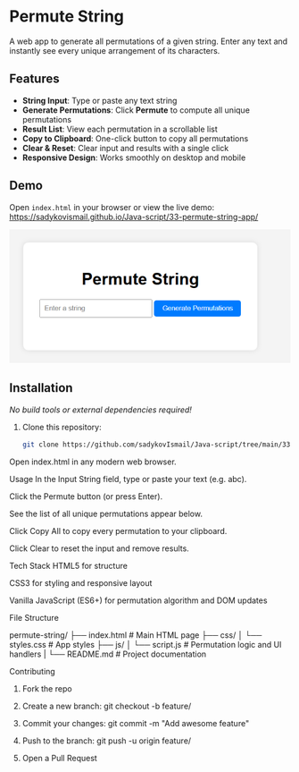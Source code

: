 # Permute String

A web app to generate all permutations of a given string. Enter any text and instantly see every unique arrangement of its characters.

## Features

- **String Input**: Type or paste any text string  
- **Generate Permutations**: Click **Permute** to compute all unique permutations  
- **Result List**: View each permutation in a scrollable list  
- **Copy to Clipboard**: One-click button to copy all permutations  
- **Clear & Reset**: Clear input and results with a single click  
- **Responsive Design**: Works smoothly on desktop and mobile  

## Demo

Open `index.html` in your browser or view the live demo:  
<https://sadykovismail.github.io/Java-script/33-permute-string-app/>

![Screenshot of the Permute String app](./screenshot.png)

## Installation

_No build tools or external dependencies required!_

1. Clone this repository:  
   ```bash
   git clone https://github.com/sadykovIsmail/Java-script/tree/main/33-permute-string-app
Open index.html in any modern web browser.

Usage
In the Input String field, type or paste your text (e.g. abc).

Click the Permute button (or press Enter).

See the list of all unique permutations appear below.

Click Copy All to copy every permutation to your clipboard.

Click Clear to reset the input and remove results.

Tech Stack
HTML5 for structure

CSS3 for styling and responsive layout

Vanilla JavaScript (ES6+) for permutation algorithm and DOM updates

File Structure

permute-string/
├── index.html           # Main HTML page
├── css/
│   └── styles.css       # App styles
├── js/
│   └── script.js        # Permutation logic and UI handlers
|
└── README.md            # Project documentation

Contributing
1) Fork the repo

2) Create a new branch:
git checkout -b feature/<your-branch-name>

3) Commit your changes:
git commit -m "Add awesome feature"

4) Push to the branch:
git push -u origin feature/<your-branch-name>

5) Open a Pull Request